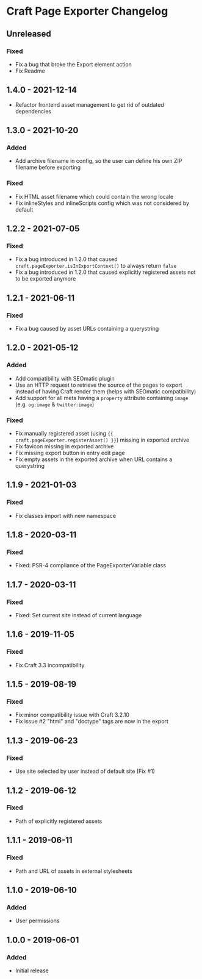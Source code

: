 # Craft Page Exporter Changelog

## Unreleased
### Fixed
- Fix a bug that broke the Export element action
- Fix Readme


## 1.4.0 - 2021-12-14
- Refactor frontend asset management to get rid of outdated dependencies


## 1.3.0 - 2021-10-20
### Added
- Add archive filename in config, so the user can define his own ZIP filename
  before exporting
### Fixed
- Fix HTML asset filename which could contain the wrong locale
- Fix inlineStyles and inlineScripts config which was not considered by default


## 1.2.2 - 2021-07-05
### Fixed
- Fix a bug introduced in 1.2.0 that caused
  `craft.pageExporter.isInExportContext()` to always return `false`
- Fix a bug introduced in 1.2.0 that caused explicitly registered assets not to
  be exported anymore


## 1.2.1 - 2021-06-11
### Fixed
- Fix a bug caused by asset URLs containing a querystring


## 1.2.0 - 2021-05-12
### Added
- Add compatibility with SEOmatic plugin
- Use an HTTP request to retrieve the source of the pages to export instead of
  having Craft render them (helps with SEOmatic compatibility)
- Add support for all meta having a `property` attribute containing `image`
  (e.g. `og:image` & `twitter:image`)
### Fixed
- Fix manually registered asset (using
  `{{ craft.pageExporter.registerAsset() }}`) missing in exported archive
- Fix favicon missing in exported archive
- Fix missing export button in entry edit page
- Fix empty assets in the exported archive when URL contains a querystring


## 1.1.9 - 2021-01-03
### Fixed
- Fix classes import with new namespace


## 1.1.8 - 2020-03-11
### Fixed
- Fixed: PSR-4 compliance of the PageExporterVariable class


## 1.1.7 - 2020-03-11
### Fixed
- Fixed: Set current site instead of current language


## 1.1.6 - 2019-11-05
### Fixed
- Fix Craft 3.3 incompatibility


## 1.1.5 - 2019-08-19
### Fixed
- Fix minor compatibility issue with Craft 3.2.10
- Fix issue #2 "html" and "doctype" tags are now in the export


## 1.1.3 - 2019-06-23
### Fixed
- Use site selected by user instead of default site (Fix #1)


## 1.1.2 - 2019-06-12
### Fixed
- Path of explicitly registered assets


## 1.1.1 - 2019-06-11
### Fixed
- Path and URL of assets in external stylesheets


## 1.1.0 - 2019-06-10
### Added
- User permissions


## 1.0.0 - 2019-06-01
### Added
- Initial release
